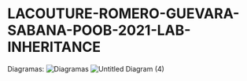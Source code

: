 
# LACOUTURE-ROMERO-GUEVARA-SABANA-POOB-2021-LAB-INHERITANCE
Diagramas:
![Diagramas](https://user-images.githubusercontent.com/78030533/112687319-52ebba00-8e45-11eb-9557-eb3a3ab31d0b.png)
![Untitled Diagram (4)](https://user-images.githubusercontent.com/78030533/113519172-33911300-9550-11eb-9b16-c0456d7f9531.png)
